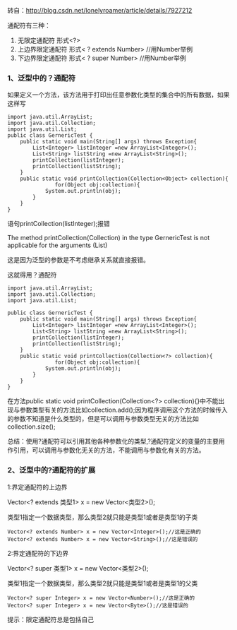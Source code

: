 转自：http://blog.csdn.net/lonelyroamer/article/details/7927212

通配符有三种：

1. 无限定通配符   形式<?>
2. 上边界限定通配符 形式< ? extends Number>    //用Number举例
3. 下边界限定通配符 形式< ? super Number>    //用Number举例

### 1、泛型中的？通配符
如果定义一个方法，该方法用于打印出任意参数化类型的集合中的所有数据，如果这样写
```
import java.util.ArrayList;  
import java.util.Collection;  
import java.util.List;  
public class GernericTest {  
    public static void main(String[] args) throws Exception{  
        List<Integer> listInteger =new ArrayList<Integer>();  
        List<String> listString =new ArrayList<String>();  
        printCollection(listInteger);  
        printCollection(listString);      
    }   
    public static void printCollection(Collection<Object> collection){  
               for(Object obj:collection){  
            System.out.println(obj);  
        }    
    }  
}  
```
语句printCollection(listInteger);报错

The method printCollection(Collection<Object>) in the type GernericTest is not applicable for the arguments (List<Integer>)

这是因为泛型的参数是不考虑继承关系就直接报错。

这就得用？通配符
```
import java.util.ArrayList;  
import java.util.Collection;  
import java.util.List;  

public class GernericTest {  
    public static void main(String[] args) throws Exception{  
        List<Integer> listInteger =new ArrayList<Integer>();  
        List<String> listString =new ArrayList<String>();  
        printCollection(listInteger);  
        printCollection(listString);  
    }  
    public static void printCollection(Collection<?> collection){  
               for(Object obj:collection){  
            System.out.println(obj);  
        }  
    }  
}  
```

在方法public static void printCollection(Collection<?> collection){}中不能出现与参数类型有关的方法比如collection.add();因为程序调用这个方法的时候传入的参数不知道是什么类型的，但是可以调用与参数类型无关的方法比如collection.size();

总结：使用?通配符可以引用其他各种参数化的类型,?通配符定义的变量的主要用作引用，可以调用与参数化无关的方法，不能调用与参数化有关的方法。


### 2、泛型中的?通配符的扩展
1:界定通配符的上边界

Vector<? extends 类型1> x = new Vector<类型2>();

类型1指定一个数据类型，那么类型2就只能是类型1或者是类型1的子类
```
Vector<? extends Number> x = new Vector<Integer>();//这是正确的
Vector<? extends Number> x = new Vector<String>();//这是错误的
```
2:界定通配符的下边界

Vector<? super 类型1> x = new Vector<类型2>();

类型1指定一个数据类型，那么类型2就只能是类型1或者是类型1的父类
```
Vector<? super Integer> x = new Vector<Number>();//这是正确的
Vector<? super Integer> x = new Vector<Byte>();//这是错误的
```
提示：限定通配符总是包括自己
